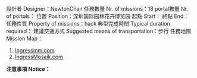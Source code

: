 設計者 Designer：NewtonChan
任務數量 Nr. of missions：18
portal數量 Nr. of portals：
位置 Position：深圳国际园林花卉博览园
起點 Start：
終點 End：
任務性質 Property of missions：hack
典型完成時閒 Typical duration required：
建議交通方式 Suggested means of transportation：步行
任務地圖 Mission Map：
1.  [Ingressmm.com](https://goo.gl/BzhsQE)
2.  [IngressMosaik.com](https://ingressmosaik.com/mosaic/1940)

**注意事項 Notice：**

